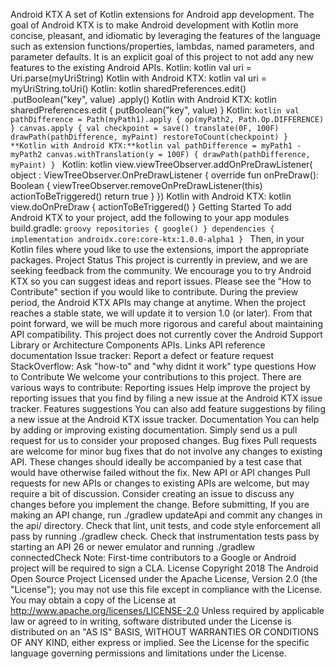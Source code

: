 Android KTX A set of Kotlin extensions for Android app development. The goal of Android KTX is to make Android development with Kotlin more concise, pleasant, and idiomatic by leveraging the features of the language such as extension functions/properties, lambdas, named parameters, and parameter defaults. It is an explicit goal of this project to not add any new features to the existing Android APIs. Kotlin: kotlin val uri = Uri.parse(myUriString) Kotlin with Android KTX: kotlin val uri = myUriString.toUri() Kotlin: kotlin sharedPreferences.edit() .putBoolean("key", value) .apply() Kotlin with Android KTX: kotlin sharedPreferences.edit { putBoolean("key", value) } Kotlin: ```kotlin val pathDifference = Path(myPath1).apply { op(myPath2, Path.Op.DIFFERENCE) } canvas.apply { val checkpoint = save() translate(0F, 100F) drawPath(pathDifference, myPaint) restoreToCount(checkpoint) } **Kotlin with Android KTX:**kotlin val pathDifference = myPath1 - myPath2 canvas.withTranslation(y = 100F) { drawPath(pathDifference, myPaint) } ``` Kotlin: kotlin view.viewTreeObserver.addOnPreDrawListener( object : ViewTreeObserver.OnPreDrawListener { override fun onPreDraw(): Boolean { viewTreeObserver.removeOnPreDrawListener(this) actionToBeTriggered() return true } }) Kotlin with Android KTX: kotlin view.doOnPreDraw { actionToBeTriggered() } Getting Started To add Android KTX to your project, add the following to your app modules build.gradle: ```groovy repositories { google() } dependencies { implementation androidx.core:core-ktx:1.0.0-alpha1 } ``` Then, in your Kotlin files where youd like to use the extensions, import the appropriate packages. Project Status This project is currently in preview, and we are seeking feedback from the community. We encourage you to try Android KTX so you can suggest ideas and report issues. Please see the "How to Contribute" section if you would like to contribute. During the preview period, the Android KTX APIs may change at anytime. When the project reaches a stable state, we will update it to version 1.0 (or later). From that point forward, we will be much more rigorous and careful about maintaining API compatibility. This project does not currently cover the Android Support Library or Architecture Components APIs. Links API reference documentation Issue tracker: Report a defect or feature request StackOverflow: Ask "how-to" and "why didnt it work" type questions How to Contribute We welcome your contributions to this project. There are various ways to contribute: Reporting issues Help improve the project by reporting issues that you find by filing a new issue at the Android KTX issue tracker. Features suggestions You can also add feature suggestions by filing a new issue at the Android KTX issue tracker. Documentation You can help by adding or improving existing documentation. Simply send us a pull request for us to consider your proposed changes. Bug fixes Pull requests are welcome for minor bug fixes that do not involve any changes to existing API. These changes should ideally be accompanied by a test case that would have otherwise failed without the fix. New API or API changes Pull requests for new APIs or changes to existing APIs are welcome, but may require a bit of discussion. Consider creating an issue to discuss any changes before you implement the change. Before submitting, If you are making an API change, run ./gradlew updateApi and commit any changes in the api/ directory. Check that lint, unit tests, and code style enforcement all pass by running ./gradlew check. Check that instrumentation tests pass by starting an API 26 or newer emulator and running ./gradlew connectedCheck Note: First-time contributors to a Google or Android project will be required to sign a CLA. License Copyright 2018 The Android Open Source Project Licensed under the Apache License, Version 2.0 (the "License"); you may not use this file except in compliance with the License. You may obtain a copy of the License at http://www.apache.org/licenses/LICENSE-2.0 Unless required by applicable law or agreed to in writing, software distributed under the License is distributed on an "AS IS" BASIS, WITHOUT WARRANTIES OR CONDITIONS OF ANY KIND, either express or implied. See the License for the specific language governing permissions and limitations under the License.